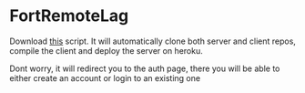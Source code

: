 # FortRemoteLag

Download [this](https://gist.github.com/arianaglande/c9ac0a8a92d9385b9cb96188aa566fec) script. It will automatically clone both server and client repos, compile the client and deploy the server on heroku.

Dont worry, it will redirect you to the auth page, there you will be able to either create an account or login to an existing one
